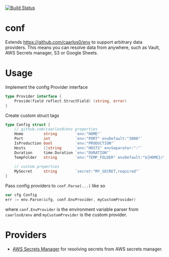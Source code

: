 [![Build Status](https://travis-ci.org/steinfletcher/conf.svg?branch=master)](https://travis-ci.org/steinfletcher/conf)

# conf

Extends https://github.com/caarlos0/env to support arbitrary data providers. This means you can resolve data from anywhere, such as Vault, AWS Secrets manager, S3 or Google Sheets.

# Usage

Implement the config Provider interface

```go
type Provider interface {
	Provide(field reflect.StructField) (string, error)
}
```

Create custom struct tags

```go
type Config struct {
	// github.com/caarlos0/env properties
	Home         string        `env:"HOME"`
	Port         int           `env:"PORT" envDefault:"3000"`
	IsProduction bool          `env:"PRODUCTION"`
	Hosts        []string      `env:"HOSTS" envSeparator:":"`
	Duration     time.Duration `env:"DURATION"`
	TempFolder   string        `env:"TEMP_FOLDER" envDefault:"${HOME}/tmp" envExpand:"true"`
	
	// custom properties
	MySecret     string        `secret:"MY_SECRET,required"`
}
```

Pass config providers to `conf.Parse(...)` like so

```go
var cfg Config
err := env.Parse(&cfg, conf.EnvProvider, myCustomProvider)
```

where `conf.EnvProvider` is the environment variable parser from `caarlos0/env` and `myCustomProvider` is the custom provider.

# Providers

* [AWS Secrets Manager](https://github.com/steinfletcher/aws-secrets-manager-conf) for resolving secrets from AWS secrets manager.
